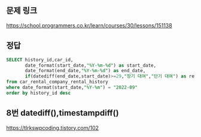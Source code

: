 ## 문제 링크
https://school.programmers.co.kr/learn/courses/30/lessons/151138

## 정답
```sql
SELECT history_id,car_id,
       date_format(start_date,"%Y-%m-%d") as start_date,
       date_format(end_date,"%Y-%m-%d") as end_date,
       if(datediff(end_date,start_date)>=29,"장기 대여","단기 대여") as rent_type
from car_rental_company_rental_history
where date_format(start_date,"%Y-%m") = "2022-09"
order by history_id desc
```

## 8번 datediff(),timestampdiff()
https://tlrkswpcoding.tistory.com/102